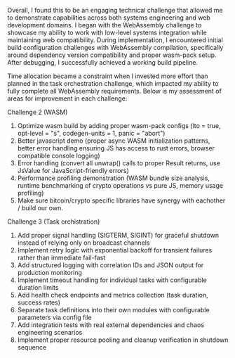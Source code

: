 Overall, I found this to be an engaging technical challenge that allowed me to demonstrate capabilities across both systems engineering and web development domains. I began with the WebAssembly challenge to showcase my ability to work with low-level systems integration while maintaining web compatibility.
During implementation, I encountered initial build configuration challenges with WebAssembly compilation, specifically around dependency version compatibility and proper wasm-pack setup. After debugging, I successfully achieved a working build pipeline.

Time allocation became a constraint when I invested more effort than planned in the task orchestration challenge, which impacted my ability to fully complete all WebAssembly requirements. Below is my assessment of areas for improvement in each challenge:

Challenge 2 (WASM)

1. Optimize wasm build by adding proper wasm-pack configs (lto = true, opt-level = "s", codegen-units = 1, panic = "abort")
2. Better javascript demo (proper async WASM initialization patterns, better error handling ensuring JS has access to rust errors, browser compatible console logging)
3. Error handling (convert all unwrap() calls to proper Result returns, use JsValue for JavaScript-friendly errors)
4. Performance profiling demonstration (WASM bundle size analysis, runtime benchmarking of crypto operations vs pure JS, memory usage profiling)
5. Make sure bitcoin/crypto specific libraries have synergy with eachother / build our own.

Challenge 3 (Task orchistration)

1. Add proper signal handling (SIGTERM, SIGINT) for graceful shutdown instead of relying only on broadcast channels
2. Implement retry logic with exponential backoff for transient failures rather than immediate fail-fast
3. Add structured logging with correlation IDs and JSON output for production monitoring
4. Implement timeout handling for individual tasks with configurable duration limits
5. Add health check endpoints and metrics collection (task duration, success rates)
6. Separate task definitions into their own modules with configurable parameters via config file
7. Add integration tests with real external dependencies and chaos engineering scenarios
8. Implement proper resource pooling and cleanup verification in shutdown sequence
